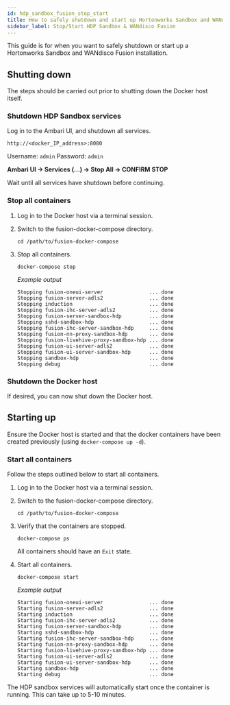 ```yaml
---
id: hdp_sandbox_fusion_stop_start
title: How to safely shutdown and start up Hortonworks Sandbox and WANdisco Fusion
sidebar_label: Stop/Start HDP Sandbox & WANdisco Fusion
---
```


This guide is for when you want to safely shutdown or start up a Hortonworks Sandbox and WANdisco Fusion installation.

## Shutting down

The steps should be carried out prior to shutting down the Docker host itself.

### Shutdown HDP Sandbox services

Log in to the Ambari UI, and shutdown all services.

`http://<docker_IP_address>:8080`

Username: `admin`
Password: `admin`

**Ambari UI -> Services (...) -> Stop All -> CONFIRM STOP**

Wait until all services have shutdown before continuing.

### Stop all containers

1. Log in to the Docker host via a terminal session.

2. Switch to the fusion-docker-compose directory.

   `cd /path/to/fusion-docker-compose`

3. Stop all containers.

   `docker-compose stop`

   _Example output_

   ```text
   Stopping fusion-oneui-server               ... done
   Stopping fusion-server-adls2               ... done
   Stopping induction                         ... done
   Stopping fusion-ihc-server-adls2           ... done
   Stopping fusion-server-sandbox-hdp         ... done
   Stopping sshd-sandbox-hdp                  ... done
   Stopping fusion-ihc-server-sandbox-hdp     ... done
   Stopping fusion-nn-proxy-sandbox-hdp       ... done
   Stopping fusion-livehive-proxy-sandbox-hdp ... done
   Stopping fusion-ui-server-adls2            ... done
   Stopping fusion-ui-server-sandbox-hdp      ... done
   Stopping sandbox-hdp                       ... done
   Stopping debug                             ... done
   ```

### Shutdown the Docker host

If desired, you can now shut down the Docker host.

## Starting up

Ensure the Docker host is started and that the docker containers have been created previously (using `docker-compose up -d`).

### Start all containers

Follow the steps outlined below to start all containers.

1. Log in to the Docker host via a terminal session.

2. Switch to the fusion-docker-compose directory.

   `cd /path/to/fusion-docker-compose`

3. Verify that the containers are stopped.

   `docker-compose ps`

   All containers should have an `Exit` state.

4. Start all containers.

   `docker-compose start`

   _Example output_

   ```text
   Starting fusion-oneui-server               ... done
   Starting fusion-server-adls2               ... done
   Starting induction                         ... done
   Starting fusion-ihc-server-adls2           ... done
   Starting fusion-server-sandbox-hdp         ... done
   Starting sshd-sandbox-hdp                  ... done
   Starting fusion-ihc-server-sandbox-hdp     ... done
   Starting fusion-nn-proxy-sandbox-hdp       ... done
   Starting fusion-livehive-proxy-sandbox-hdp ... done
   Starting fusion-ui-server-adls2            ... done
   Starting fusion-ui-server-sandbox-hdp      ... done
   Starting sandbox-hdp                       ... done
   Starting debug                             ... done
   ```

The HDP sandbox services will automatically start once the container is running. This can take up to 5-10 minutes.
